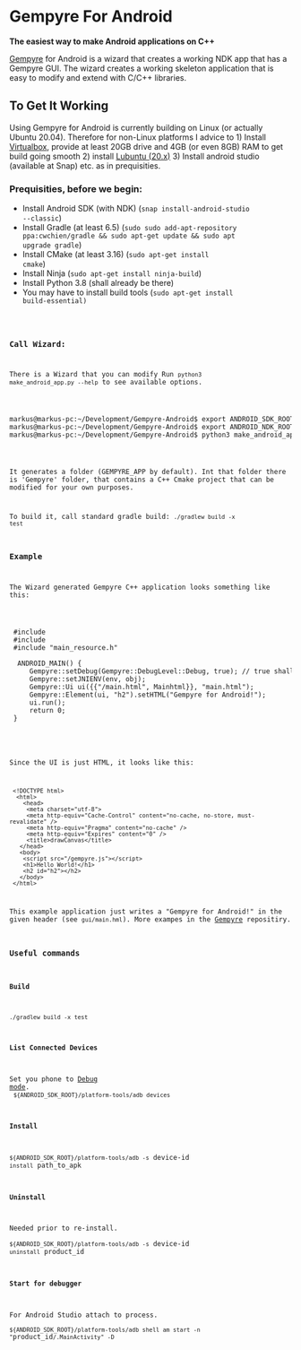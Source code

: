 # Gempyre For Android
__The easiest way to make Android applications on C++__

[Gempyre](https://github.com/mmertama/Gempyre) for Android is a wizard that creates a working NDK app that has a Gempyre GUI. The wizard creates a working skeleton application that is easy to modify and extend with C/C++ libraries.

## To Get It Working

Using Gempyre for Android is currently building on Linux (or actually Ubuntu 20.04). Therefore for non-Linux platforms
I advice to 1) Install [Virtualbox](https://www.virtualbox.org/wiki/Downloads), provide at least 20GB drive and 4GB (or even 8GB) RAM to get build going smooth  2) install [Lubuntu (20.x)](https://lubuntu.net/) 3) Install android studio (available at Snap) etc. as in prequisities. 

### Prequisities, before we begin:
* Install Android SDK (with NDK) (<code>snap install-android-studio --classic</code>)
* Install Gradle (at least 6.5) (<code>sudo sudo add-apt-repository ppa:cwchien/gradle && sudo apt-get update && sudo apt upgrade gradle</code>)
* Install CMake (at least 3.16) (<code>sudo apt-get install cmake</code>)
* Install Ninja  (<code>sudo apt-get install ninja-build</code>)
* Install Python 3.8 (shall already be there)
* You may have to install build tools (<code>sudo apt-get install build-essential</build>)

### Call Wizard:
 There is a Wizard that you can modify
 Run <code>python3 make_android_app.py --help</code>
 to see available options. 
 
 <pre>
markus@markus-pc:~/Development/Gempyre-Android$ export ANDROID_SDK_ROOT=~/Android/Sdk
markus@markus-pc:~/Development/Gempyre-Android$ export ANDROID_NDK_ROOT=~/Android/Sdk/ndk/21.3.6528147
markus@markus-pc:~/Development/Gempyre-Android$ python3 make_android_app.py --project_name MyApp --project_id com.gempyre.myapp
</pre>
 
 It generates a folder (GEMPYRE_APP by default).
 Int that folder there is 'Gempyre' folder, that contains a
 C++ Cmake project that can be modified for your own purposes.
 
 To build it, call standard gradle build:
 <code>./gradlew build -x test</code>
 
 ### Example
 The Wizard generated Gempyre C++ application looks something like this:
 <pre>
 #include <jni.h>
 #include <gempyre.h>
 #include "main_resource.h"
   
  ANDROID_MAIN() {
     Gempyre::setDebug(Gempyre::DebugLevel::Debug, true); // true shall use syslog, that in android is logcat!
     Gempyre::setJNIENV(env, obj);
     Gempyre::Ui ui({{"/main.html", Mainhtml}}, "main.html");
     Gempyre::Element(ui, "h2").setHTML("Gempyre for Android!");
     ui.run();
     return 0;
 }
 </pre>
 Since the UI is just HTML, it looks like this:
 
 ```
  <!DOCTYPE html>
   <html>
     <head>
      <meta charset="utf-8">
      <meta http-equiv="Cache-Control" content="no-cache, no-store, must-revalidate" />
      <meta http-equiv="Pragma" content="no-cache" />
      <meta http-equiv="Expires" content="0" />
      <title>drawCanvas</title>
    </head>
    <body>
     <script src="/gempyre.js"></script>
     <h1>Hello World!</h1>
     <h2 id="h2"></h2>
    </body>
  </html>
```
 
 This example application just writes a "Gempyre for Android!" in the given header (see <code>gui/main.hml</code>). More exampes in the [Gempyre](https://github.com/mmertama/Gempyre) repositiry.   
 
 ### Useful commands
 #### Build
 <code>./gradlew build -x test </code>
 #### List Connected Devices
 Set you phone to [Debug mode](https://developer.android.com/studio/debug/dev-options).</br>
 <code>${ANDROID_SDK_ROOT}/platform-tools/adb devices </code>
 #### Install
 <code>${ANDROID_SDK_ROOT}/platform-tools/adb -s</code> device-id <code>install</code> path_to_apk
 #### Uninstall
 Needed prior to re-install.</br>
 <code>${ANDROID_SDK_ROOT}/platform-tools/adb -s</code> device-id <code>uninstall</code> product_id
 #### Start for debugger
 For Android Studio attach to process. </br>
 <code>${ANDROID_SDK_ROOT}/platform-tools/adb shell am start -n "</code>product_id<code>/.MainActivity" -D</code>
 
  
      



